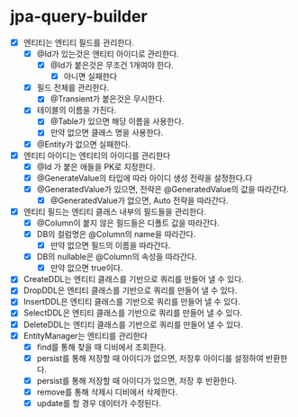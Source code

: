 # jpa-query-builder

- [X] 엔티티는 엔티티 필드를 관리한다.
    - [X] @Id가 있는것은 엔티티 아이디로 관리한다.
        - [X] @Id가 붙은것은 무조건 1개여야 한다.
            - [X] 아니면 실패한다
    - [X] 필드 전체를 관리한다.
        - [X] @Transient가 붙은것은 무시한다.
    - [X] 테이블의 이름을 가진다.
        - [X] @Table가 있으면 해당 이름을 사용한다.
        - [X] 만약 없으면 클래스 명을 사용한다.
    - [X] @Entity가 없으면 실패한다.
- [X] 엔티티 아이디는 엔티티의 아이디를 관리한다
    - [X] @Id 가 붙은 애들을 PK로 지정한다.
    - [X] @GenerateValue의 타입에 따라 아이디 생성 전략을 설정한다.다
    - [X] @GeneratedValue가 있으면, 전략은 @GeneratedValue의 값을 따라간다.
        - [X] @GeneratedValue가 없으면, Auto 전략을 따라간다.
- [X] 엔티티 필드는 엔티티 클래스 내부의 필드들을 관리한다.
    - [X] @Column이 붙지 않은 필드들은 디폴트 값을 따라간다.
    - [X] DB의 컬럼명은 @Column의 name을 따라간다.
        - [X] 만약 없으면 필드의 이름을 따라간다.
    - [X] DB의 nullable은 @Column의 속성을 따라간다.
        - [X] 만약 없으면 true이다.
- [X] CreateDDL는 엔티티 클래스를 기반으로 쿼리를 만들어 낼 수 있다.
- [X] DropDDL은 엔티티 클래스를 기반으로 쿼리를 만들어 낼 수 있다.
- [X] InsertDDL은 엔티티 클래스를 기반으로 쿼리를 만들어 낼 수 있다.
- [X] SelectDDL은 엔티티 클래스를 기반으로 쿼리를 만들어 낼 수 있다.
- [X] DeleteDDL는 엔티티 클래스를 기반으로 쿼리를 만들어 낼 수 있다.
- [X] EntityManager는 엔티티를 관리한다
    - [X] find를 통해 찾을 때 디비에서 조회한다.
    - [X] persist를 통해 저장할 때 아이디가 없으면, 저장후 아이디를 설정하여 반환한다.
    - [X] persist를 통해 저장할 때 아이디가 있으면, 저장 후 반환한다.
    - [X] remove를 통해 삭제시 디비에서 삭제한다.
    - [X] update를 할 경우 데이터가 수정된다.